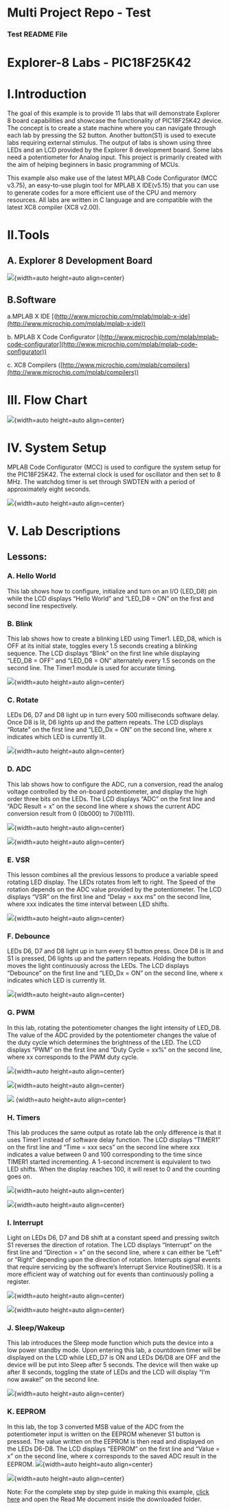 # Multi Project Repo - Test

### Test README File

# Explorer-8 Labs - PIC18F25K42

# I.Introduction

The goal of this example is to provide 11 labs that will demonstrate Explorer 8 board capabilities and showcase the functionality of PIC18F25K42 device. The concept is to create a state machine where you can navigate through each lab by pressing the S2 button. Another button(S1) is used to execute labs requiring external stimulus. The output of labs is shown using three LEDs and an LCD provided by the Explorer 8 development board. Some labs need a potentiometer for Analog input. This project is primarily created with the aim of helping beginners in basic programming of MCUs.

This example also make use of the latest MPLAB Code Configurator (MCC v3.75), an easy-to-use plugin tool for MPLAB X IDE(v5.15) that you can use to generate codes for a more efficient use of the CPU and memory resources. All labs are written in C language and are compatible with the latest XC8 compiler (XC8 v2.00).

# II.Tools

## A. Explorer 8 Development Board

![](https://i.imgur.com/ZHFOx7c.jpg){width=auto height=auto align=center}

## B.Software

a.MPLAB X IDE [(http://www.microchip.com/mplab/mplab-x-ide](http://www.microchip.com/mplab/mplab-x-ide))

b. MPLAB X Code Configurator [(http://www.microchip.com/mplab/mplab-code-configurator](http://www.microchip.com/mplab/mplab-code-configurator))

c. XC8 Compilers ([http://www.microchip.com/mplab/compilers](http://www.microchip.com/mplab/compilers))

# III. Flow Chart

![](https://i.imgur.com/zalZL9S.jpg){width=auto height=auto align=center}

# IV. System Setup

MPLAB Code Configurator (MCC) is used to configure the system setup for the PIC18F25K42. The external clock is used for oscillator and then set to 8 MHz. The watchdog timer is set through SWDTEN with a period of approximately eight seconds.

![](https://i.imgur.com/gz1vMnL.jpg){width=auto height=auto align=center}

# V. Lab Descriptions

## Lessons:

### A. Hello World

This lab shows how to configure, initialize and turn on an I/O (LED_D8) pin while the LCD displays “Hello World” and “LED_D8 = ON” on the first and second line respectively.

### B. Blink

This lab shows how to create a blinking LED using Timer1. LED_D8, which is OFF at its initial state, toggles every 1.5 seconds creating a blinking sequence. The LCD displays “Blink” on the first line while displaying “LED_D8 = OFF” and “LED_D8 = ON” alternately every 1.5 seconds on the second line. The Timer1 module is used for accurate timing.

![](https://i.imgur.com/jmeWMba.png){width=auto height=auto align=center}

### C. Rotate

LEDs D6, D7 and D8 light up in turn every 500 milliseconds software delay. Once D8 is lit, D6 lights up and the pattern repeats. The LCD displays “Rotate” on the first line and “LED_Dx = ON” on the second line, where x indicates which LED is currently lit.

![](https://i.imgur.com/ZDGUaNN.png){width=auto height=auto align=center}

### D. ADC

This lab shows how to configure the ADC, run a conversion, read the analog voltage controlled by the on-board potentiometer, and display the high order three bits on the LEDs. The LCD displays “ADC” on the first line and “ADC Result = x” on the second line where x shows the current ADC conversion result from 0 (0b000) to 7(0b111).

![](https://i.imgur.com/bZXDLIM.png){width=auto height=auto align=center}

![](https://i.imgur.com/s7I3pAE.png){width=auto height=auto align=center}

### E. VSR

This lesson combines all the previous lessons to produce a variable speed rotating LED display. The LEDs rotates from left to right. The Speed of the rotation depends on the ADC value provided by the potentiometer. The LCD displays “VSR” on the first line and “Delay = xxx ms” on the second line, where xxx indicates the time interval between LED shifts.

![](https://i.imgur.com/0qjWG99.png){width=auto height=auto align=center}

### F. Debounce

LEDs D6, D7 and D8 light up in turn every S1 button press. Once D8 is lit and S1 is pressed, D6 lights up and the pattern repeats. Holding the button moves the light continuously across the LEDs. The LCD displays “Debounce” on the first line and “LED_Dx = ON” on the second line, where x indicates which LED is currently lit.

![](https://i.imgur.com/zIAtnuL.png){width=auto height=auto align=center}

### G. PWM

In this lab, rotating the potentiometer changes the light intensity of LED_D8. The value of the ADC provided by the potentiometer changes the value of the duty cycle which determines the brightness of the LED. The LCD displays “PWM” on the first line and “Duty Cycle = xx%” on the second line, where xx corresponds to the PWM duty cycle.

![](https://i.imgur.com/LjDXLzI.png){width=auto height=auto align=center}

![](https://i.imgur.com/fMcgBfp.png){width=auto height=auto align=center}

![](https://i.imgur.com/fjucotr.png) {width=auto height=auto align=center}

### H. Timers

This lab produces the same output as rotate lab the only difference is that it uses Timer1 instead of software delay function. The LCD displays “TIMER1” on the first line and “Time = xxx secs” on the second line where xxx indicates a value between 0 and 100 corresponding to the time since TIMER1 started incrementing. A 1-second increment is equivalent to two LED shifts. When the display reaches 100, it will reset to 0 and the counting goes on.

![](https://i.imgur.com/zZ1K5qH.png){width=auto height=auto align=center}

![](https://i.imgur.com/qrXxOiK.png){width=auto height=auto align=center}

### I. Interrupt

Light on LEDs D6, D7 and D8 shift at a constant speed and pressing switch S1 reverses the direction of rotation. The LCD displays “Interrupt” on the first line and “Direction = x” on the second line, where x can either be “Left” or “Right” depending upon the direction of rotation. Interrupts signal events that require servicing by the software’s Interrupt Service Routine(ISR). It is a more efficient way of watching out for events than continuously polling a register.

![](https://i.imgur.com/BL3LuJZ.jpg){width=auto height=auto align=center}

![](https://i.imgur.com/Crck3RE.png){width=auto height=auto align=center}

### J. Sleep/Wakeup

This lab introduces the Sleep mode function which puts the device into a low power standby mode. Upon entering this lab, a countdown timer will be displayed on the LCD while LED_D7 is ON and LEDs D6/D8 are OFF and the device will be put into Sleep after 5 seconds. The device will then wake up after 8 seconds, toggling the state of LEDs and the LCD will display “I’m now awake!” on the second line.

![](https://i.imgur.com/KlYfHCO.png){width=auto height=auto align=center}

### K. EEPROM

In this lab, the top 3 converted MSB value of the ADC from the potentiometer input is written on the EEPROM whenever S1 button is pressed. The value written on the EEPROM is then read and displayed on the LEDs D6-D8. The LCD displays “EEPROM” on the first line and “Value = x” on the second line, where x corresponds to the saved ADC result in the EEPROM.
![](https://i.imgur.com/eDhCvYk.png){width=auto height=auto align=center}

![](https://i.imgur.com/H226nXs.png){width=auto height=auto align=center}

Note: For the complete step by step guide in making this example, [click here](http://ww1.microchip.com/downloads/en/DeviceDoc/Explorer8_Labs_v2.zip) and open the Read Me document inside the downloaded folder.
